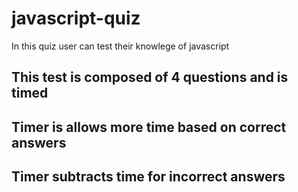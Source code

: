 # javascript-quiz

In this quiz user can test their knowlege of javascript 

## This test is composed of 4 questions and is timed
## Timer is allows more time based on correct answers 
## Timer subtracts time for incorrect answers 

